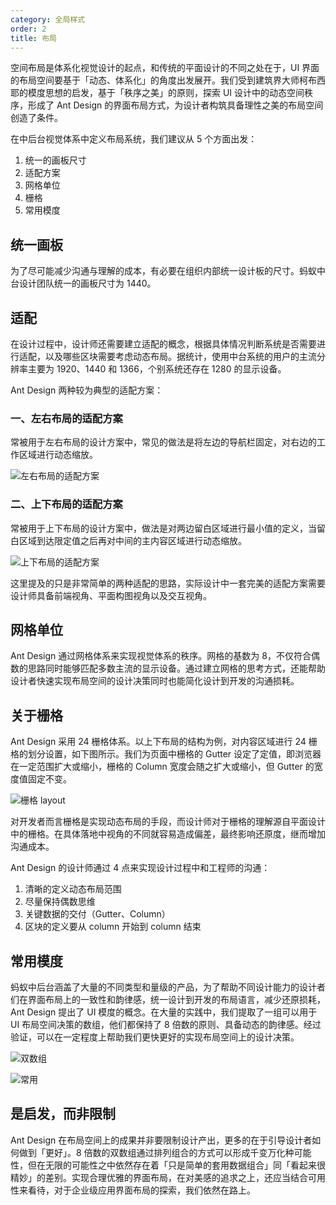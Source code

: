 ```yaml
---
category: 全局样式
order: 2
title: 布局
---
```


空间布局是体系化视觉设计的起点，和传统的平面设计的不同之处在于，UI 界面的布局空间要基于「动态、体系化」的角度出发展开。我们受到建筑界大师柯布西耶的模度思想的启发，基于「秩序之美」的原则，探索 UI 设计中的动态空间秩序，形成了 Ant Design 的界面布局方式，为设计者构筑具备理性之美的布局空间创造了条件。

在中后台视觉体系中定义布局系统，我们建议从 5 个方面出发：

1. 统一的画板尺寸
2. 适配方案
3. 网格单位
4. 栅格
5. 常用模度

## 统一画板

为了尽可能减少沟通与理解的成本，有必要在组织内部统一设计板的尺寸。蚂蚁中台设计团队统一的画板尺寸为 1440。

## 适配

在设计过程中，设计师还需要建立适配的概念，根据具体情况判断系统是否需要进行适配，以及哪些区块需要考虑动态布局。据统计，使用中台系统的用户的主流分辨率主要为 1920、1440 和 1366，个别系统还存在 1280 的显示设备。

Ant Design 两种较为典型的适配方案：

### 一、左右布局的适配方案

常被用于左右布局的设计方案中，常见的做法是将左边的导航栏固定，对右边的工作区域进行动态缩放。

![左右布局的适配方案](https://gw.alipayobjects.com/zos/rmsportal/vSqMhPolCtINKLvVVdLt.png)

### 二、上下布局的适配方案

常被用于上下布局的设计方案中，做法是对两边留白区域进行最小值的定义，当留白区域到达限定值之后再对中间的主内容区域进行动态缩放。

![上下布局的适配方案](https://gw.alipayobjects.com/zos/rmsportal/VQEiJqtZfvvdyZSKcEsE.png)

这里提及的只是非常简单的两种适配的思路，实际设计中一套完美的适配方案需要设计师具备前端视角、平面构图视角以及交互视角。

## 网格单位

Ant Design 通过网格体系来实现视觉体系的秩序。网格的基数为 8，不仅符合偶数的思路同时能够匹配多数主流的显示设备。通过建立网格的思考方式，还能帮助设计者快速实现布局空间的设计决策同时也能简化设计到开发的沟通损耗。

## 关于栅格

Ant Design 采用 24 栅格体系。以上下布局的结构为例，对内容区域进行 24 栅格的划分设置，如下图所示。我们为页面中栅格的 Gutter 设定了定值，即浏览器在一定范围扩大或缩小，栅格的 Column 宽度会随之扩大或缩小，但 Gutter 的宽度值固定不变。

![栅格 layout](https://gw.alipayobjects.com/zos/rmsportal/YPUZpPCzFgQHVxXCIAzq.png)

对开发者而言栅格是实现动态布局的手段，而设计师对于栅格的理解源自平面设计中的栅格。在具体落地中视角的不同就容易造成偏差，最终影响还原度，继而增加沟通成本。

Ant Design 的设计师通过 4 点来实现设计过程中和工程师的沟通：

1. 清晰的定义动态布局范围
2. 尽量保持偶数思维
3. 关键数据的交付（Gutter、Column）
4. 区块的定义要从 column 开始到 column 结束

## 常用模度
 
蚂蚁中后台涵盖了大量的不同类型和量级的产品，为了帮助不同设计能力的设计者们在界面布局上的一致性和韵律感，统一设计到开发的布局语言，减少还原损耗，Ant Design 提出了 UI 模度的概念。在大量的实践中，我们提取了一组可以用于 UI 布局空间决策的数组，他们都保持了 8 倍数的原则、具备动态的韵律感。经过验证，可以在一定程度上帮助我们更快更好的实现布局空间上的设计决策。

![双数组](https://gw.alipayobjects.com/zos/rmsportal/ZBeDQMLMHLRfmUlUaaII.png)

![常用](https://gw.alipayobjects.com/zos/rmsportal/QWsZUeuqYGQJqJxIPHOx.png)

## 是启发，而非限制

Ant Design 在布局空间上的成果并非要限制设计产出，更多的在于引导设计者如何做到「更好」。8 倍数的双数组通过排列组合的方式可以形成千变万化种可能性，但在无限的可能性之中依然存在着「只是简单的套用数据组合」同「看起来很精妙」的差别。实现合理优雅的界面布局，在对美感的追求之上，还应当结合可用性来看待，对于企业级应用界面布局的探索，我们依然在路上。

